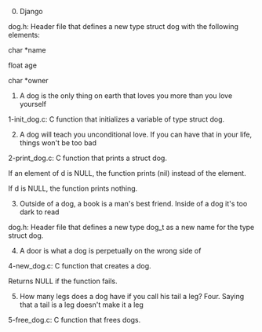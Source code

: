 0. Django



dog.h: Header file that defines a new type struct dog with the following elements:

char *name

float age

char *owner

1. A dog is the only thing on earth that loves you more than you love yourself



1-init_dog.c: C function that initializes a variable of type struct dog.

2. A dog will teach you unconditional love. If you can have that in your life, things won't be too bad



2-print_dog.c: C function that prints a struct dog.

If an element of d is NULL, the function prints (nil) instead of the element.

If d is NULL, the function prints nothing.

3. Outside of a dog, a book is a man's best friend. Inside of a dog it's too dark to read



dog.h: Header file that defines a new type dog_t as a new name for the type struct dog.

4. A door is what a dog is perpetually on the wrong side of



4-new_dog.c: C function that creates a dog.

Returns NULL if the function fails.

5. How many legs does a dog have if you call his tail a leg? Four. Saying that a tail is a leg doesn't make it a leg



5-free_dog.c: C function that frees dogs.
